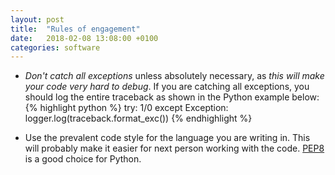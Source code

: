 ```yaml
---
layout: post
title:  "Rules of engagement"
date:   2018-02-08 13:08:00 +0100
categories: software
---
```


* *Don't catch all exceptions* unless absolutely necessary, as *this will make
  your code very hard to debug*. If you are catching all exceptions, you should
  log the entire traceback as shown in the Python example below:
      {% highlight python %}
      try:
          1/0
      except Exception:
          logger.log(traceback.format_exc())
      {% endhighlight %}

* Use the prevalent code style for the language you are writing in. This will
  probably make it easier for next person working with the code.
  [PEP8](https://www.python.org/dev/peps/pep-0008/ "PEP8") is a good choice for
  Python.